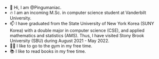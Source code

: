 - 👋 Hi, I am @Pingumaniac. 
- 🔥 I am an incoming M.Sc. in computer science student at Vanderbilt University.
- 📫 I have graduated from the State University of New York Korea (SUNY Korea) with a double major in computer science (CSE), and applied mathematics and statistics (AMS). Thus, I have visited Stony Brook University (SBU) during August 2021 - May 2022. 
- 🏋️‍♂️ I like to go to the gym in my free time.
- 📚 I like to read books in my free time.

<!---
Pingumaniac/Pingumaniac is a ✨ special ✨ repository because its `README.md` (this file) appears on your GitHub profile.
You can click the Preview link to take a look at your changes.
--->
